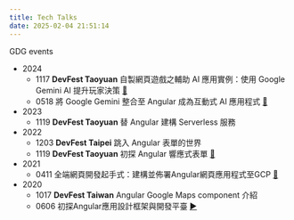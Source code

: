 ```yaml
---
title: Tech Talks
date: 2025-02-04 21:51:14
---
```


GDG events
* 2024
  - 1117 **DevFest Taoyuan** 自製網頁遊戲之輔助 AI 應用實例：使用 Google Gemini AI 提升玩家決策 [📝](https://www.slideshare.net/slideshow/20241117-ai-google-gemini-ai-pdf/273358983)
  - 0518 將 Google Gemini 整合至 Angular 成為互動式 AI 應用程式 [📝](https://www.slideshare.net/slideshow/20240518-google-gemini-angular-ai/268680808)
* 2023
  - 1119 **DevFest Taoyuan** 替 Angular 建構 Serverless 服務
* 2022
  - 1203 **DevFest Taipei** 跳入 Angular 表單的世界
  - 1119 **DevFest Taoyuan** 初探 Angular 響應式表單 [📝](https://www.slideshare.net/slideshow/devfest-2022-angular-pdf/254302951)
* 2021
  - 0411 全端網頁開發起手式：建構並佈署Angular網頁應用程式至GCP [📝](https://www.slideshare.net/slideshow/angulargcp/246062554)
* 2020
  - 1017 **DevFest Taiwan** Angular Google Maps component 介紹
  - 0606 初探Angular應用設計框架與開發平臺 [▶️](https://youtu.be/xwYV3ZoavoI?si=qnc5l_91ySPuK01R)
